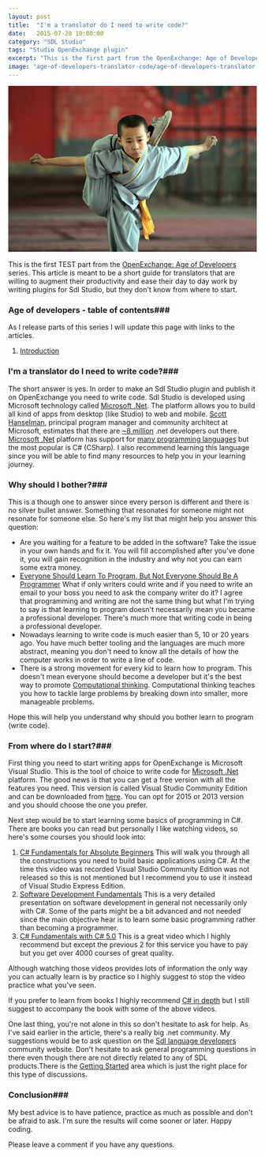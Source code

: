 ```yaml
---
layout: post
title:  "I'm a translator do I need to write code?"
date:   2015-07-20 10:00:00
category: "SDL Studio"
tags: "Studio OpenExchange plugin"
excerpt: "This is the first part from the OpenExchange: Age of Developers series. This article is meant to be a short guide for translators that are willing to augment their productivity and ease their day to day work by writing plugins for Sdl Studio, but they don't know from where to start."
image: "age-of-developers-translator-code/age-of-developers-translator-code.jpg"
---
```


<img src="/assets/images/posts/age-of-developers-translator-code/age-of-developers-translator-code.jpg" alt="Age Of Developers" title="Age of Developers" class="img-responsive">

<p class="dropcap">This is the first TEST part from the <a href="http://romuluscrisan.com/sdl%20studio/2015/07/20/OpenExchange-age-of-developers.html" target="_blank">OpenExchange: Age of Developers</a> series. This article is meant to be a short guide for translators that are willing to augment their productivity and ease their day to day work by writing plugins for Sdl Studio, but they don't know from where to start.</p>

### Age of developers - table of contents###

As I release parts of this series I will update this page with links to the articles.

1. [Introduction](http://romuluscrisan.com/sdl%20studio/2015/07/20/OpenExchange-age-of-developers.html)

### I'm a translator do I need to write code?###

The short answer is yes. In order to make an Sdl Studio plugin and publish it on OpenExchange you need to write code. Sdl Studio is developed using Microsoft technology called [Microsoft .Net](http://www.microsoft.com/net). The platform allows you to build all kind of apps from desktop (like Studio) to web and mobile. [Scott Hanselman](http://www.hanselman.com/), principal program manager and community architect at Microsoft, estimates that there are [~8 million](http://www.quora.com/How-many-NET-developers-are-there) .net developers out there. [Microsoft .Net](http://www.microsoft.com/net) platform has support for [many programming languages](https://en.wikipedia.org/wiki/List_of_CLI_languages) but the most popular is C# (CSharp). I also recommend learning this language since you will be able to find many resources to help you in your learning journey.

### Why should I bother?###

This is a though one to answer since every person is different and there is no silver bullet answer. Something that resonates for someone might not resonate for someone else. So here's my list that might help you answer this question:

- Are you waiting for a feature to be added in the software? Take the issue in your own hands and fix it. You will fill accomplished after you've done it, you will gain recognition in the industry and why not you can earn some extra money.
- [Everyone Should Learn To Program, But Not Everyone Should Be A Programmer](http://simpleprogrammer.com/2013/03/31/everyone-should-learn-to-program-but-not-everyone-should-be-a-programmer/) What if only writers could write and if you need to write an email to your boss you need to ask the company writer do it? I agree that programming and writing are not the same thing but what I'm trying to say is that learning to program doesn't necessarily mean you became a professional developer. There's much more that writing code in being a professional developer.
- Nowadays learning to write code is much easier than 5, 10 or 20 years ago. You have much better tooling and the languages are much more abstract, meaning you don't need to know all the details of how the computer works in order to write a line of code.
- There is a strong movement for every kid to learn how to program. This doesn't mean everyone should become a developer but it's the best way to promote [Computational thinking](http://www.cs.cmu.edu/link/research-notebook-computational-thinking-what-and-why). Computational thinking teaches you how to tackle large problems by breaking down into smaller, more manageable problems.

Hope this will help you understand why should you bother learn to program (write code).

### From where do I start?###

First thing you need to start writing apps for OpenExchange is Microsoft Visual Studio. This is the tool of choice to write code for [Microsoft .Net](http://www.microsoft.com/net) platform. The good news is that you can get a free version with all the features you need. This version is called Visual Studio Community Edition and can be downloaded from [here](https://www.visualstudio.com/en-us/products/visual-studio-community-vs.aspx). You can opt for 2015 or 2013 version and you should choose the one you prefer.

 Next step would be to start learning some basics of programming in C#. There are books you can read but personally I like watching videos, so here's some courses you should look into:

1. [C# Fundamentals for Absolute Beginners](https://www.microsoftvirtualacademy.com/en-US/training-courses/c-fundamentals-for-absolute-beginners-8295) This will walk you through all the constructions you need to build basic applications using C#. At the time this video was recorded Visual Studio Community Edition was not released so this is not mentioned but I recommend you to use it instead of Visual Studio Express Edition.
2. [Software Development Fundamentals](https://www.microsoftvirtualacademy.com/en-US/training-courses/software-development-fundamentals-8248) This is a very detailed presentation on software development in general not necessarily only with C#. Some of the parts might be a bit advanced and not needed since the main objective hear is to learn some basic programming rather than becoming a programmer.
3. [C# Fundamentals with C# 5.0](http://www.pluralsight.com/courses/csharp-fundamentals-csharp5) This is a great video which I highly recommend but except the previous 2 for this service you have to pay but you get over 4000 courses of great quality.

Although watching those videos provides lots of information the only way you can actually learn is by practice so I highly suggest to stop the video practice what you've seen. 

If you prefer to learn from books I highly recommend [C# in depth](http://csharpindepth.com/) but I still suggest to accompany the book with some of the above videos.

One last thing, you're not alone in this so don't hesitate to ask for help. As I've said earlier in the article, there's a really big .net community. My suggestions would be to ask question on the [Sdl language developers](https://community.sdl.com/developers/language-developers/) community website. Don't hesitate to ask general programming questions in there even though there are not directly related to any of SDL products.There is the [Getting Started](https://community.sdl.com/developers/language-developers/f/61) area which is just the right place for this type of discussions.


### Conclusion###

My best advice is to have patience, practice as much as possible and don't be afraid to ask. I'm sure the results will come sooner or later. Happy coding. 

Please leave a comment if you have any questions.
